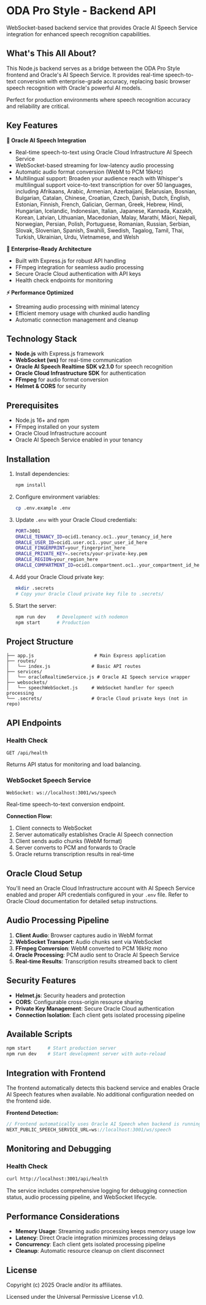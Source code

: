 # ODA Pro Style - Backend API

WebSocket-based backend service that provides Oracle AI Speech Service integration for enhanced speech recognition capabilities.

## What's This All About?

This Node.js backend serves as a bridge between the ODA Pro Style frontend and Oracle's AI Speech Service. It provides real-time speech-to-text conversion with enterprise-grade accuracy, replacing basic browser speech recognition with Oracle's powerful AI models.

Perfect for production environments where speech recognition accuracy and reliability are critical.

## Key Features

**🎤 Oracle AI Speech Integration**

- Real-time speech-to-text using Oracle Cloud Infrastructure AI Speech Service
- WebSocket-based streaming for low-latency audio processing
- Automatic audio format conversion (WebM to PCM 16kHz)
- Multilingual support: Broaden your audience reach with Whisper's multilingual support voice-to-text transcription for over 50 languages, including Afrikaans, Arabic, Armenian, Azerbaijani, Belarusian, Bosnian, Bulgarian, Catalan, Chinese, Croatian, Czech, Danish, Dutch, English, Estonian, Finnish, French, Galician, German, Greek, Hebrew, Hindi, Hungarian, Icelandic, Indonesian, Italian, Japanese, Kannada, Kazakh, Korean, Latvian, Lithuanian, Macedonian, Malay, Marathi, Māori, Nepali, Norwegian, Persian, Polish, Portuguese, Romanian, Russian, Serbian, Slovak, Slovenian, Spanish, Swahili, Swedish, Tagalog, Tamil, Thai, Turkish, Ukrainian, Urdu, Vietnamese, and Welsh

**🔧 Enterprise-Ready Architecture**

- Built with Express.js for robust API handling
- FFmpeg integration for seamless audio processing
- Secure Oracle Cloud authentication with API keys
- Health check endpoints for monitoring

**⚡ Performance Optimized**

- Streaming audio processing with minimal latency
- Efficient memory usage with chunked audio handling
- Automatic connection management and cleanup

## Technology Stack

- **Node.js** with Express.js framework
- **WebSocket (ws)** for real-time communication
- **Oracle AI Speech Realtime SDK v2.1.0** for speech recognition
- **Oracle Cloud Infrastructure SDK** for authentication
- **FFmpeg** for audio format conversion
- **Helmet & CORS** for security

## Prerequisites

- Node.js 16+ and npm
- FFmpeg installed on your system
- Oracle Cloud Infrastructure account
- Oracle AI Speech Service enabled in your tenancy

## Installation

1. Install dependencies:

   ```bash
   npm install
   ```

2. Configure environment variables:

   ```bash
   cp .env.example .env
   ```

3. Update `.env` with your Oracle Cloud credentials:

   ```bash
   PORT=3001
   ORACLE_TENANCY_ID=ocid1.tenancy.oc1..your_tenancy_id_here
   ORACLE_USER_ID=ocid1.user.oc1..your_user_id_here
   ORACLE_FINGERPRINT=your_fingerprint_here
   ORACLE_PRIVATE_KEY=.secrets/your-private-key.pem
   ORACLE_REGION=your_region_here
   ORACLE_COMPARTMENT_ID=ocid1.compartment.oc1..your_compartment_id_here
   ```

4. Add your Oracle Cloud private key:

   ```bash
   mkdir .secrets
   # Copy your Oracle Cloud private key file to .secrets/
   ```

5. Start the server:
   ```bash
   npm run dev    # Development with nodemon
   npm start      # Production
   ```

## Project Structure

```
├── app.js                      # Main Express application
├── routes/
│   └── index.js               # Basic API routes
├── services/
│   └── oracleRealtimeService.js # Oracle AI Speech service wrapper
├── websockets/
│   └── speechWebSocket.js     # WebSocket handler for speech processing
└── .secrets/                  # Oracle Cloud private keys (not in repo)
```

## API Endpoints

### Health Check

```
GET /api/health
```

Returns API status for monitoring and load balancing.

### WebSocket Speech Service

```
WebSocket: ws://localhost:3001/ws/speech
```

Real-time speech-to-text conversion endpoint.

**Connection Flow:**

1. Client connects to WebSocket
2. Server automatically establishes Oracle AI Speech connection
3. Client sends audio chunks (WebM format)
4. Server converts to PCM and forwards to Oracle
5. Oracle returns transcription results in real-time

## Oracle Cloud Setup

You'll need an Oracle Cloud Infrastructure account with AI Speech Service enabled and proper API credentials configured in your `.env` file. Refer to Oracle Cloud documentation for detailed setup instructions.

## Audio Processing Pipeline

1. **Client Audio**: Browser captures audio in WebM format
2. **WebSocket Transport**: Audio chunks sent via WebSocket
3. **FFmpeg Conversion**: WebM converted to PCM 16kHz mono
4. **Oracle Processing**: PCM audio sent to Oracle AI Speech Service
5. **Real-time Results**: Transcription results streamed back to client

## Security Features

- **Helmet.js**: Security headers and protection
- **CORS**: Configurable cross-origin resource sharing
- **Private Key Management**: Secure Oracle Cloud authentication
- **Connection Isolation**: Each client gets isolated processing pipeline

## Available Scripts

```bash
npm start      # Start production server
npm run dev    # Start development server with auto-reload
```

## Integration with Frontend

The frontend automatically detects this backend service and enables Oracle AI Speech features when available. No additional configuration needed on the frontend side.

**Frontend Detection:**

```javascript
// Frontend automatically uses Oracle AI Speech when backend is running
NEXT_PUBLIC_SPEECH_SERVICE_URL=ws://localhost:3001/ws/speech
```

## Monitoring and Debugging

### Health Check

```bash
curl http://localhost:3001/api/health
```

The service includes comprehensive logging for debugging connection status, audio processing pipeline, and WebSocket lifecycle.

## Performance Considerations

- **Memory Usage**: Streaming audio processing keeps memory usage low
- **Latency**: Direct Oracle integration minimizes processing delays
- **Concurrency**: Each client gets isolated processing pipeline
- **Cleanup**: Automatic resource cleanup on client disconnect

## License

Copyright (c) 2025 Oracle and/or its affiliates.

Licensed under the Universal Permissive License v1.0.

